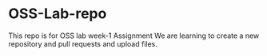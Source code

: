 # OSS-Lab-repo
This repo is for OSS lab week-1 Assignment
We are learning to create a new repository and pull requests and upload files.
